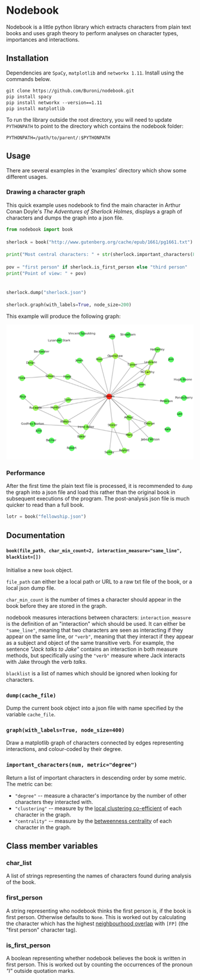 # Nodebook

Nodebook is a little python library which extracts characters from plain text books and 
uses graph theory to perform analyses on character types,
importances and interactions. 

## Installation

Dependencies are `SpaCy`, `matplotlib` and `networkx 1.11`. Install using the commands below.

```
git clone https://github.com/Buroni/nodebook.git
pip install spacy
pip install networkx --version==1.11 
pip install matplotlib
```

To run the library outside the root directory, you will need to update `PYTHONPATH` to point to the directory which contains the 
nodebook folder:

```
PYTHONPATH=/path/to/parent/:$PYTHONPATH
```

## Usage

There are several examples in the 'examples' directory which show some different usages.

### Drawing a character graph
This quick example uses nodebook to find the main character in 
Arthur Conan Doyle's *The Adventures of Sherlock Holmes*, displays 
a graph of characters and dumps the graph
into a json file.

```python
from nodebook import book

sherlock = book("http://www.gutenberg.org/cache/epub/1661/pg1661.txt")

print("Most central characters: " + str(sherlock.important_characters(8)))

pov = "first person" if sherlock.is_first_person else "third person"
print("Point of view: " + pov)


sherlock.dump("sherlock.json")

sherlock.graph(with_labels=True, node_size=200)

```

This example will produce the following graph:

![Sherlock Graph](sherlock_graph.png)

### Performance

After the first time the plain text file is processed,
it is recommended to `dump` the graph into a json file and load
this rather than the original book in subsequent executions of 
the program. The post-analysis json file is much quicker to read
than a full book.

```python
lotr = book("fellowship.json")
```

## Documentation

#### `book(file_path, char_min_count=2, interaction_measure="same_line", blacklist=[])`

Initialise a new `book` object. 

`file_path` can either be a local path or URL to a raw txt file of the book, or a local json dump file.

`char_min_count` is the number of times a character
should appear in the book before they are stored in the graph. 

nodebook measures interactions between characters: 
`interaction_measure` is the definition of an "interaction"
which should be used. It can either be `"same_line"`, meaning
that two characters are seen as interacting if they appear on the same line,
or `"verb"`, meaning that they interact if they appear as a subject
and object of the same transitive verb. For example, the sentence 
*"Jack talks to Jake"* contains an interaction in both measure
methods, but specifically using the `"verb"` measure where Jack
interacts with Jake through the verb *talks*.

`blacklist` is a list of names which should be ignored when
looking for characters.

### `dump(cache_file)`

Dump the current book object into a json file with name specified
by the variable `cache_file`.

### `graph(with_labels=True, node_size=400)`

Draw a matplotlib graph of characters connected by edges representing
 interactions, and colour-coded by
their degree.

### `important_characters(num, metric="degree")`

Return a list of important characters in descending order by some
metric. The metric can be:

* `"degree"` -- measure a character's importance by the number of 
other characters they interacted with.
* `"clustering"` -- measure by the [local clustering co-efficient](https://en.wikipedia.org/wiki/Clustering_coefficient#Local_clustering_coefficient) of each
character in the graph.
* `"centrality"` -- measure by the [betweenness centrality](https://en.wikipedia.org/wiki/Betweenness_centrality) of each character
in the graph.

## Class member variables

### char_list

A list of strings representing the names of characters found
during analysis of the book.

### first_person

A string representing who nodebook thinks the first person is,
if the book is first person. Otherwise defaults to `None`. This 
is worked out by calculating the character which has the highest
[neighbourhood overlap](http://eng.uok.ac.ir/esmaili/teaching/spring2012/sna/slides/Lecture2.pdf) with `[FP]` (the "first person" character tag).


### is_first_person

A boolean representing whether nodebook believes the book
is written in first person. This is worked out by counting the occurrences
of the pronoun *"I"* outside quotation marks.
